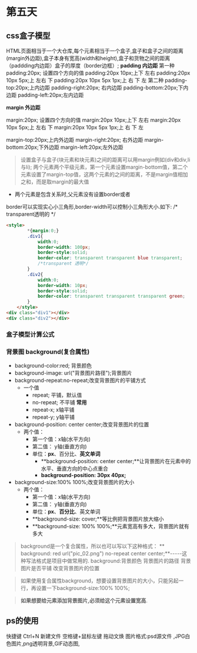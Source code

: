 # 第五天
## css盒子模型
HTML页面相当于一个大仓库,每个元素相当于一个盒子,盒子和盒子之间的距离(margin外边距),盒子本身有宽高(width和height),盒子和货物之间的距离（paddding内边距）盒子的厚度（border边框）;
 **padding  内边距**
 第一种
padding:20px; 设置四个方向的值
padding:20px 10px;上下 左右
padding:20px 10px 5px;上  左右 下
padding:20px 10px 5px 1px;上 右  下 左
第二种
padding-top:20px;上内边距
padding-right:20px; 右内边距
padding-bottom:20px;下内边距
padding-left:20px;左内边距

**margin 外边距**

margin:20px; 设置四个方向的值
margin:20px 10px;上下 左右
margin:20px 10px 5px;上 左右 下
margin:20px 10px 5px 1px;上 右 下 左

margin-top:20px;上内外边距
margin-right:20px; 右外边距
margin-bottom:20px;下外边距
margin-left:20px;左外边距
> 设置盒子与盒子(块元素和块元素)之间的距离可以用margin例如(div和div,li与li);
> 两个元素两个平级元素，第一个元素设置margin-bottom值，第二个元素设置了margin-top值，这两个元素的之间的距离，不是margin值相加之和，而是取margin的最大值

- 两个元素是包含关系时,父元素没有设置border或者

border可以实现实心小三角形,border-width可以控制小三角形大小.如下:
/* transparent透明的 */
```html
<style>
        *{margin:0;}
        .div1{
            width:0;
            border-width: 100px;
            border-style:solid;
            border-color: transparent transparent blue transparent;
            /*transparent 透明*/
        }
        .div2{
            width:0;
            border-width: 10px;
            border-style:solid;
            border-color: transparent transparent transparent green;
        }
    </style>
<div class="div1"></div>
<div class="div2"></div>

```


### 盒子模型计算公式



### 背景图 background(复合属性)
- background-color:red; 背景颜色
- background-image: url("背景图片路径");背景图片
- background-repeat:no-repeat;改变背景图片的平铺方式
	- 一个值
		- repeat; 平铺，默认值
		- no-repeat; 不平铺 **常用**
		- repeat-x; x轴平铺
		- repeat-y; y轴平铺
- background-position: center center;改变背景图片的位置
	- 两个值：
		- 第一个值：x轴(水平方向)
		- 第二值： y轴(垂直方向)
		- 单位：**px**、百分比、**英文单词**
			- **background-position: center center;**让背景图片在元素中的水平、垂直方向的中心点重合
			-  **background-position: 30px 40px;**
-  background-size:100% 100%;改变背景图片的大小
	-  两个值：
		- 第一个值：x轴(水平方向)
		- 第二值： y轴(垂直方向)
		- 单位：**px**、**百分比**、英文单词
		- **background-size: cover;**等比例把背景图片放大缩小
		- **background-size: 100% 100%;**元素宽高有多大，背景图片就有多大

> background是一个复合属性，所以也可以写以下这种格式：
> ** background: red url("pic_02.png") no-repeat center center;**-----这种写法格式是项目中做常用的.
> background:背景颜色  背景图片的路径  背景图片是否平铺   改变背景图片的位置

> 如果使用复合属性background，想要设置背景图片的大小，只能另起一行，再设置一下background-size:100% 100%;

> **如果想要给元素添加背景图片,必须给这个元素设置宽高**.



## ps的使用
快捷键
Ctrl+N  新建文件
空格键+鼠标左键   拖动文焕
图片格式:psd源文件 ,JPG白色图片,png透明背景,GIF动态图,

